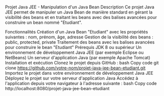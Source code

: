 Projet Java JEE - Manipulation d'un Java Bean
Description
Ce projet Java JEE permet de manipuler un Java Bean de manière standard en gérant la visibilité des beans et en traitant les beans avec des balises avancées pour construire un bean nommé "Etudiant".

Fonctionnalités
Création d'un Java Bean "Etudiant" avec les propriétés suivantes : nom, prénom, âge, adresse
Gestion de la visibilité des beans : public, protected, private
Traitement des beans avec les balises avancées pour construire le bean "Etudiant"
Prérequis
JDK 8 ou supérieur
Un environnement de développement Java JEE (par exemple Eclipse ou NetBeans)
Un serveur d'application Java (par exemple Apache Tomcat)
Installation et exécution
Clonez le projet depuis GitHub :
bash
Copy code
git clone https://github.com/votre-nom/projet-java-jee-bean-etudiant.git
Importez le projet dans votre environnement de développement Java JEE
Déployez le projet sur votre serveur d'application Java
Accédez à l'application depuis votre navigateur à l'adresse suivante :
bash
Copy code
http://localhost:8080/projet-java-jee-bean-etudiant

